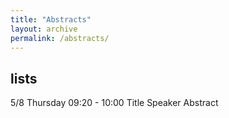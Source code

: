 ```yaml
---
title: "Abstracts"
layout: archive
permalink: /abstracts/
---
```


## lists

5/8 Thursday
09:20 - 10:00 
Title 
Speaker 
Abstract 
